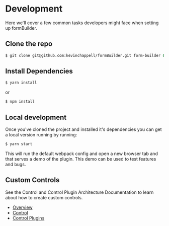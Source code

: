 # Development

Here we'll cover a few common tasks developers might face when setting up formBuilder.

## Clone the repo
```bash
$ git clone git@github.com:kevinchappell/formBuilder.git form-builder && cd form-builder
```

## Install Dependencies
```bash
$ yarn install
```
or
```bash
$ npm install
```

## Local development
Once you've cloned the project and installed it's dependencies you can get a local version running by running:
```bash
$ yarn start
```

This will run the default webpack config and open a new browser tab and that serves a demo of the plugin. This demo can be used to test features and bugs.

## Custom Controls
See the Control and Control Plugin Architecture Documentation to learn about how to create custom controls.

 - [Overview](/formBuilder/overview)
 - [Control](/formBuilder/controls)
 - [Control Plugins](/formBuilder/control-plugins)
